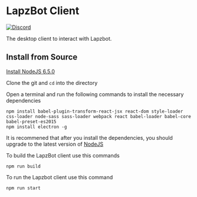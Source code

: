 # LapzBot Client
[![Discord](https://discordapp.com/api/guilds/240347469999767552/widget.png)](https://discord.gg/gYRJ4T4)

The desktop client to interact with Lapzbot.

## Install from Source
[Install NodeJS 6.5.0](https://nodejs.org/download/release/v6.5.0/)

Clone the git and `cd` into the directory

Open a terminal and run the following commands to install the necessary dependencies
```
npm install babel-plugin-transform-react-jsx react-dom style-loader css-loader node-sass sass-loader webpack react babel-loader babel-core babel-preset-es2015
npm install electron -g
```
It is recommened that after you install the dependencies, you should upgrade to the latest version of [NodeJS](https://nodejs.org)

To build the LapzBot client use this commands
```
npm run build
```
To run the Lapzbot client use this command
```
npm run start
```
